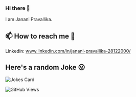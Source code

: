 ### Hi there 👋

I am Janani Pravallika.

<!--
**jananipravallika/jananipravallika** is a ✨ _special_ ✨ repository because its `README.md` (this file) appears on your GitHub profile.

Here are some ideas to get you started:

- 🔭 I’m currently working on ...
- 🌱 I’m currently learning ...
- 👯 I’m looking to collaborate on ...
- 🤔 I’m looking for help with ...
- 💬 Ask me about ...
- 📫 How to reach me: ...
- 😄 Pronouns: ...
- ⚡ Fun fact: ...
-->
## 📫 How to reach me 🙌
 
 Linkedin: www.linkedin.com/in/janani-pravallika-28122000/


## Here's a random Joke 😛
![Jokes Card](https://readme-jokes.vercel.app/api)




![GitHub Views](https://komarev.com/ghpvc/?username=jananipravallika)

